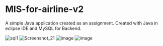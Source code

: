 # MIS-for-airline-v2
A simple Java application created as an assignment.
Created with Java in eclipse IDE and MySQL for Backend.


![sql1](https://user-images.githubusercontent.com/92551036/179398069-68118bd3-05af-4136-8c34-554b4d2ee2d4.png)
![Screenshot_21](https://user-images.githubusercontent.com/92551036/179398085-62e6006f-838e-47e4-9d6e-006ff4a5c8af.png)
![image](https://user-images.githubusercontent.com/92551036/179398097-317e9f41-3e3b-4c47-8ba8-cdefbffa6e60.png)
![image](https://user-images.githubusercontent.com/92551036/179398111-fdbd20a2-1c9b-4a42-bb24-dc40f89ccfc0.png)
